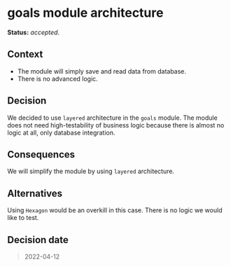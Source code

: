 # goals module architecture

**Status:** _accepted_.

## Context

* The module will simply save and read data from database.
* There is no advanced logic.

## Decision

We decided to use `layered` architecture in the `goals` module.
The module does not need high-testability of business logic
because there is almost no logic at all, only database integration.

## Consequences

We will simplify the module by using `layered` architecture.

## Alternatives

Using `Hexagon` would be an overkill in this case. There is no logic
we would like to test.

## Decision date

> 2022-04-12

